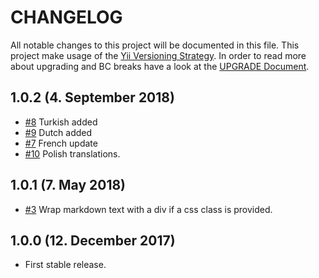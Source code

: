# CHANGELOG

All notable changes to this project will be documented in this file. This project make usage of the [Yii Versioning Strategy](https://github.com/yiisoft/yii2/blob/master/docs/internals/versions.md). In order to read more about upgrading and BC breaks have a look at the [UPGRADE Document](UPGRADE.md).

## 1.0.2 (4. September 2018)

+ [#8](https://github.com/luyadev/luya-generic/pull/8) Turkish added
+ [#9](https://github.com/luyadev/luya-generic/pull/9) Dutch added
+ [#7](https://github.com/luyadev/luya-generic/pull/7) French update
+ [#10](https://github.com/luyadev/luya-generic/pull/10) Polish translations.

## 1.0.1 (7. May 2018)

+ [#3](https://github.com/luyadev/luya-generic/issues/3) Wrap markdown text with a div if a css class is provided.

## 1.0.0 (12. December 2017)

+ First stable release.
